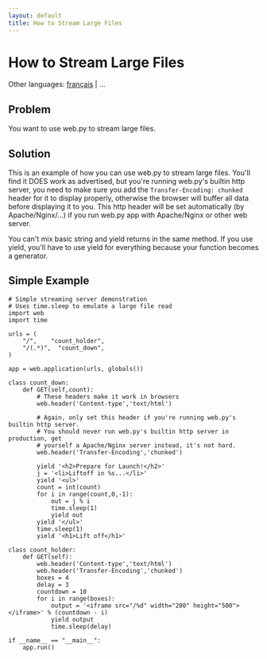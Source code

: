```yaml
---
layout: default
title: How to Stream Large Files
---
```


# How to Stream Large Files

Other languages: [français](/../cookbook/streaming_large_files.fr) | ...

## Problem

You want to use web.py to stream large files.

## Solution

This is an example of how you can use web.py to stream large files. You'll find it DOES work as advertised, but you're running web.py's builtin http server, you need to make sure you add the `Transfer-Encoding: chunked` header for it to display properly, otherwise the browser will buffer all data before displaying it to you. This http header will be set automatically (by Apache/Nginx/...) if you run web.py app with Apache/Nginx or other web server.

You can't mix basic string and yield returns in the same method.  If you use yield, you'll have to use yield for everything because your function becomes a generator.

## Simple Example

```
# Simple streaming server demonstration
# Uses time.sleep to emulate a large file read
import web
import time

urls = (
    "/",    "count_holder",
    "/(.*)",  "count_down",
)

app = web.application(urls, globals())

class count_down:
    def GET(self,count):
        # These headers make it work in browsers
        web.header('Content-type','text/html')

        # Again, only set this header if you're running web.py's builtin http server.
        # You should never run web.py's builtin http server in production, get
        # yourself a Apache/Nginx server instead, it's not hard.
        web.header('Transfer-Encoding','chunked')

        yield '<h2>Prepare for Launch!</h2>'
        j = '<li>Liftoff in %s...</li>'
        yield '<ul>'
        count = int(count)
        for i in range(count,0,-1):
            out = j % i
            time.sleep(1)
            yield out
        yield '</ul>'
        time.sleep(1)
        yield '<h1>Lift off</h1>'

class count_holder:
    def GET(self):
        web.header('Content-type','text/html')
        web.header('Transfer-Encoding','chunked')
        boxes = 4
        delay = 3
        countdown = 10
        for i in range(boxes):
            output = '<iframe src="/%d" width="200" height="500"></iframe>' % (countdown - i)
            yield output
            time.sleep(delay)

if __name__ == "__main__":
    app.run()
```
